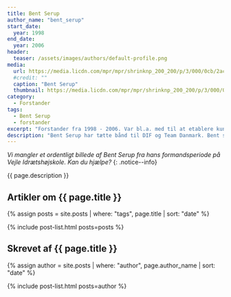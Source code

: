 ```yaml
---
title: Bent Serup
author_name: "bent_serup"
start_date: 
  year: 1998
end_date:
  year: 2006
header:
  teaser: /assets/images/authors/default-profile.png
media: 
  url: https://media.licdn.com/mpr/mpr/shrinknp_200_200/p/3/000/0cb/2ac/3a8897a.jpg
  #credit: ""
  caption: "Bent Serup"
  thumbnail: https://media.licdn.com/mpr/mpr/shrinknp_200_200/p/3/000/0cb/2ac/3a8897a.jpg
category:
  - Forstander
tags:
  - Bent Serup
  - forstander
excerpt: "Forstander fra 1998 - 2006. Var bl.a. med til at etablere kunstgræsbanen."
description: "Bent Serup har tætte bånd til DIF og Team Danmark. Bent sørger bl.a. for at skolen ved hjælp af Vejle Kommune og DBU får anlagt en kunstgræsbane."
---
```


_Vi mangler et ordentligt billede af Bent Serup fra hans formandsperiode på Vejle Idrætshøjskole. Kan du hjælpe?_
{: .notice--info}

{{ page.description }}

## Artikler om {{ page.title }}

{% assign posts = site.posts | where: "tags", page.title | sort: "date" %}

{% include post-list.html posts=posts %}

## Skrevet af {{ page.title }}

{% assign author = site.posts | where: "author", page.author_name | sort: "date" %}

{% include post-list.html posts=author %}
